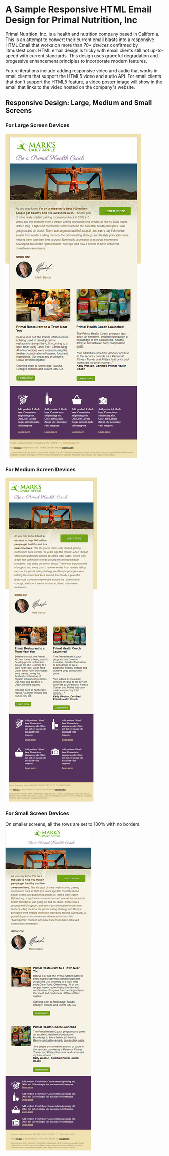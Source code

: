 A Sample Responsive HTML Email Design for Primal Nutrition, Inc
===============================================================================================

Primal Nutrition, Inc. is a health and nutrition company based in California. This is an attempt to convert their current email blasts into a responsive HTML Email that works on more than *70+ devices* confirmed by litmustest.com. HTML email design is tricky with email clients still not up-to-speed with current standards. This design uses graceful degradation and progessive enhancement principles to incorporate modern features.

Future iterations include adding responsive video and audio that works in email clients that support the HTML5 video and audio API. For email clients that don't support the HTML5 feature, a video poster image will show in the email that links to the video hosted on the company's website.

Responsive Design: Large, Medium and Small Screens
----------------------------------------------------------------------------

### For Large Screen Devices
![Primal Nutrition, Inc responsive HTML email Design for large screen devices][design-large]
### For Medium Screen Devices
![Primal Nutrition, Inc responsive HTML email Design for medium screen devices][design-medium]
### For Small Screen Devices
On smaller screens, all the rows are set to 100% with no borders.
![Primal Nutrition, Inc responsive HTML email Design for small screen devices][design-small]

[design-large]: /images/primal-email-large.jpg "Primal Nutrition, Inc responsive HTML design for large screensdevices"
[design-medium]: /images/primal-email-medium.jpg "Primal Nutrition, Inc responsive HTML email design for medium screen devices"
[design-small]: /images/primal-email-small.jpg "Primal Nutrition, Inc responsive HTML email design for small screen devices"